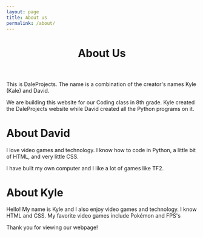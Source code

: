 ```yaml
---
layout: page
title: About us
permalink: /about/
---
```

  <header class="post-header">
    <h1 class="post-title">About Us</h1>
  </header>
<p>This is DaleProjects. The name is a combination of the creator's names Kyle (Kale) and David.</p>
<p>We are building this website for our Coding class in 8th grade. Kyle created the DaleProjects website while David created all the Python programs on it.</p>
<p>










</p>
<h1>About David</h1>
<p>I love video games and technology. I know how to code in Python, a little bit of HTML, and very little CSS.</p>
<p>I have built my own computer and I like a lot of games like TF2.</p>
<h1>About Kyle</h1>
<p>Hello! My name is Kyle and I also enjoy video games and technology. I know HTML and CSS. My favorite video games include Pokémon and FPS's</p>
<p>

Thank you for viewing our webpage!

</p>
